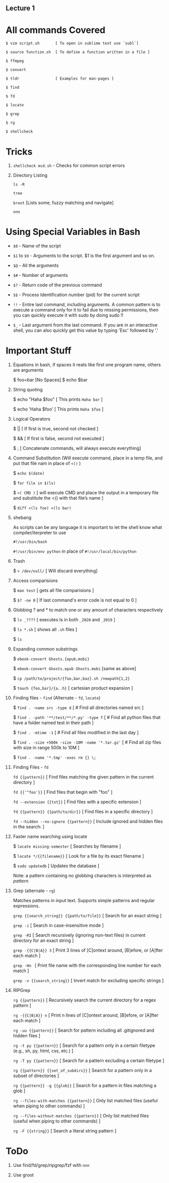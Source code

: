 ## Lecture 1

# All commands Covered

	$ vim script.sh       [ To open in sublime text use `subl`]

	$ source function.sh  [ To define a function written in a file ]

	$ ffmpeg

	$ convert

	$ tldr                [ Examples for man-pages ]

	$ find

	$ fd

	$ locate

	$ grep

	$ rg

	$ shellcheck

# Tricks

1. `shellcheck mcd.sh`   - Checks for common script errors

2. Directory Listing 

	`ls -R`

	`tree`

	`broot`       [Lists some, fuzzy matching and navigate]

	`nnn`

# Using Special Variables in Bash

 - `$0`          - Name of the script

 - `$1` to `$9`  - Arguments to the script. $1 is the first argument and so on.

 - `$@`          - All the arguments

 - `$#`          - Number of arguments

 - `$?`          - Return code of the previous command

 - `$$`          - Process Identification number (pid) for the current script

 - `!!`          - Entire last command, including arguments. A common pattern is to execute a command only for it to fail due to missing permissions,
                   then you can quickly execute it with sudo by doing sudo !!

 - `$_`          - Last argument from the last command. If you are in an interactive shell, you can also quickly get this value by typing 'Esc' followed by '.'


# Important Stuff

1. Equations in bash, if spaces it reats like first one program name, others are arguments

	$ foo=bar         [No Spaces]
	$ echo $bar


2. String quoting

	$ echo "Haha $foo"      [ This prints `Haha bar` ]

	$ echo 'Haha $foo'      [ This prints `Haha $foo` ]


3. Logical Operators

	$ ||                    [ If first is true, second not checked ]

	$ &&                    [ If first is false, second not executed ]

	$ ;                     [ Concatenate commands, will always execute everything]


4. Command Substitution (Will execute command, place in a temp file, and put that file nam in place of `<()` )

	$ `echo $(date)` 

	$ `for file in $(ls)`

	$ `<( CMD )`             [ will execute CMD and place the output in a temporary file and substitute the <() with that file’s name ]

	$ `diff <(ls foo) <(ls bar)`


5. shebang

	As scripts can be any language it is important to let the shell know what compiler/iterpreter to use

	`#!/usr/bin/bash`

	`#!/usr/bin/env python` in place of `#!/usr/local/bin/python`


5. Trash

	$ `> /dev/null/`          [ Will discard everything]


6. Access comparisions

	$ `man test`              [ gets all file comparisions ]

	$ `$? -ne 0`              [ If last command's error code is not equal to 0	 ]


7. Globbing ? and * to match one or any amount of characters respectively

	$ `ls _????`              [ executes ls in both `_2020` and `_2019` ]

	$ `ls *.sh`               [ shows all `.sh` files ]

	$ `ls` 


8. Expanding common substrings

	$ `ebook-convert Ghosts.{epub,mobi}` 

	$ `ebook-convert Ghosts.epub Ghosts.mobi`   [same as above]

	$ `cp /path/to/project/{foo,bar,baz}.sh /newpath{1,2}`

	$ `touch {foo,bar}/{a..h}`                  [ cartesian product expansion ]


9. Finding files - `find` (Alternate - `fd`, `locate`)

	$ `find . -name src -type d`                           [ # Find all directories named src ] 

	$ `find . -path '**/test/**/*.py' -type f`             [ # Find all python files that have a folder named test in their path ]

	$ `find . -mtime -1`                                  [ # Find all files modified in the last day ]

	$ `find . -size +500k -size -10M -name '*.tar.gz'`     [ # Find all zip files with size in range 500k to 10M ]

	$ `find . -name '*.tmp' -exec rm {} \;`


10. Finding Files - `fd`

	`fd {{pattern}}`                             [ Find files matching the given pattern in the current directory ]

	`fd {{'^foo'}}`                              [ Find files that begin with "foo" ]

	`fd --extension {{txt}}`                     [ Find files with a specific extension ]

	`fd {{pattern}} {{path/to/dir}}`             [ Find files in a specific directory ]

	`fd --hidden --no-ignore {{pattern}}`        [ Include ignored and hidden files in the search: ]


11. Faster name searching using locate

	$ `locate missing-semester`              [ Searches by filename ]

	$ `locate */{{filename}}`                [ Look for a file by its exact filename ]

	$ `sudo updatedb`                        [ Updates the database ]

	Note: a pattern containing no globbing characters is interpreted as *pattern* 

12. Grep         (alternate - `rg`)

	Matches patterns in input text.
	Supports simple patterns and regular expressions.

	`grep {{search_string}} {{path/to/file}}`                [ Search for an exact string ]

	`grep -i`                                                [ Search in case-insensitive mode ]

	`grep -RI`                                               [ Search recursively (ignoring non-text files) in current directory for an exact string ]

	`grep -{{C|B|A}} 3`                                      [ Print 3 lines of [C]ontext around, [B]efore, or [A]fter each match ]

	`grep -Hn `                                              [ Print file name with the corresponding line number for each match ]

	`grep -v {{search_string}}`                              [ Invert match for excluding specific strings ]


13. RIPGrep 

	`rg {{pattern}}`                           [ Recursively search the current directory for a regex pattern ]

	`rg -{{C|B|A}} n`                          [ Print n lines of [C]ontext around, [B]efore, or [A]fter each match ]

	`rg -uu {{pattern}}`                       [ Search for pattern including all .gitignored and hidden files ]

	`rg -t py {{pattern}}`                     [ Search for a pattern only in a certain filetype (e.g., sh, py, html, css, etc.) ]

	`rg -T py {{pattern}}`                     [ Search for a pattern excluding a certain filetype ]

	`rg {{pattern}} {{set_of_subdirs}}`        [ Search for a pattern only in a subset of directories ]

	`rg {{pattern}} -g {{glob}}`               [ Search for a pattern in files matching a glob ]

	`rg --files-with-matches {{pattern}}`      [ Only list matched files (useful when piping to other commands) ]

	`rg --files-without-matches {{pattern}}`   [ Only list matched files (useful when piping to other commands) ]

	`rg -F {{string}}`                         [ Search a literal string pattern ]



# ToDo

1. Use find/fd/grep/ripgrep/fzf with `nnn`

2. Use groot